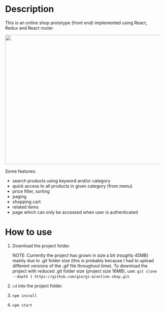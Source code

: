 # Description

This is an online shop prototype (front end) implemented using React, Redux and React router.

<img src="https://raw.githubusercontent.com/giorgi-m/online-shop/master/src/Images/scrn.gif" width="820" height="420">
 

Some features:
- search products using keyword and/or category
- quick access to all products in given category (from menu)
- price filter, sorting
- paging
- shopping cart
- related items
- page which can only be accessed when user is authenticated

# How to use

1. Download the project folder. 

    NOTE: Currently the project has grown in size a bit (roughly 45MB) mainly due to .git folder size (this is probably because I had to upload different versions of the .gif file throughout time). To download the project with reduced .git folder size (project size 16MB), use: ```git clone --depth 1 https://github.com/giorgi-m/online-shop.git```.  

2. ```cd``` into the project folder.
3. ```npm install```
4. ```npm start```

 

